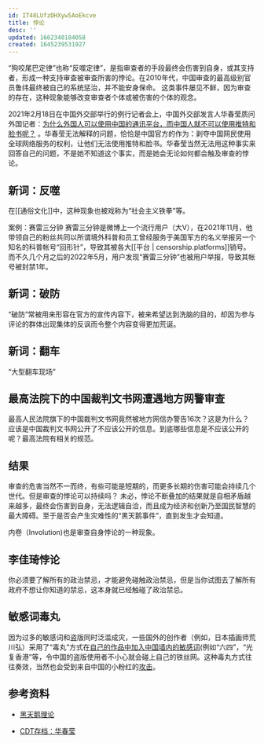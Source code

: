 ```yaml
---
id: IT48LUfzDHXyw5AoEkcve
title: 悖论
desc: ''
updated: 1662340184058
created: 1645239531927
---
```


“狗咬尾巴定律”也称“反噬定律”，是指审查者的手段最终会伤害到自身，或其支持者，形成一种支持审查被审查所害的悖论。在2010年代，中国审查的最高级别官员鲁纬最终被自己的系统惩治，并不能安身保命。 这类事件屡见不鲜，因为审查的存在，这种现象能够改变审查者个体或被伤害的个体的观念。

2021年2月18日在中国外交部举行的例行记者会上，中国外交部发言人华春莹质问外国记者：[为什么外国人可以使用中国的通讯平台，而中国人就不可以使用推特和脸书呢？](https://www.rfi.fr/tw/%E4%B8%AD%E5%9C%8B/20210219-%E8%8F%AF%E6%98%A5%E7%91%A9%E7%99%BC%E8%A8%80%E4%BA%BA%E4%B8%80%E5%8F%A5%E8%A9%B1%E6%83%B9%E5%BE%97%E7%88%86%E7%AC%91%E5%A6%82%E9%9B%B7) 。华春莹无法解释的问题，恰恰是中国官方的作为：剥夺中国网民使用全球网络服务的权利，让他们无法使用推特和脸书。华春莹当然无法用这种事实来回答自己的问题，不是她不知道这个事实，而是她会无论如何都会触及审查的悖论。

## 新词：反噬

在[[通俗文化]]中，这种现象也被戏称为“社会主义铁拳”等。

案例：赛雷三分钟
赛雷三分钟是微博上一个流行用户（大V），在2021年11月，他带领自己的粉丝共同以所谓境外科普和员工曾经服务于美国军方的名义举报另一个知名的科普帐号“回形针”，导致其被各大[[平台 | censorship.platforms]]销号。而不久几个月之后的2022年5月，用户发现“赛雷三分钟”也被用户举报，导致其帐号被封禁1年。


## 新词：破防

“破防”常被用来形容在官方的宣传内容下，被来希望达到洗脑的目的，却因为参与评论的群体出现集体的反讽而令整个内容变得更加荒诞。

## 新词：翻车

“大型翻车现场”

## 最高法院下的中国裁判文书网遭遇地方网警审查

最高人民法院旗下的中国裁判文书网竟然被地方网信办警告16次？这是为什么？应该是中国裁判文书网公开了不应该公开的信息。到底哪些信息是不应该公开的呢？最高法院有相关的规范。


## 结果

审查的危害当然不一而终，有些可能是短期的，而更多长期的伤害可能会持续几个世代。但是审查的悖论可以持续吗？ 未必，悖论不断叠加的结果就是自相矛盾越来越多，最终会伤害到自身，无法逻辑自洽，而且成为经济和创新乃至国民智慧的最大障碍。至于是否会产生灾难性的“黑天鹅事件”，直到发生才会知道。

内卷（Involution)也是审查自身悖论的一种现象。


## 李佳琦悖论

你必须要了解所有的政治禁忌，才能避免碰触政治禁忌，但是当你试图去了解所有政府不想让你知道的禁忌，这本身就已经触碰了政治禁忌。


## 敏感词毒丸
因为过多的敏感词和盗版同时泛滥成灾，一些国外的创作者（例如，日本插画师荒川弘）采用了“毒丸”方式在[自己的作品中加入中国墙内的敏感词](https://www.rfa.org/cantonese/news/jpcomic-09022022121936.html?fbclid=IwAR27s8QGpvUX07qejMyhdVl9guN0jnDOdRc8NmkO3mtpFYoYFnQZXPhoSSw)(例如“六四”，“光复香港”等，令中国的盗版使用者不小心就会碰上自己的铁丝网。这种毒丸方式往往奏效，当然也会受到来自中国的小粉红的[攻击](https://www.bnext.com.tw/article/63480/hiromu-arakawa-china?)。


## 参考资料

- [黑天鹅理论](https://zh.wikipedia.org/zh/%E9%BB%91%E5%A4%A9%E9%B5%9D%E7%90%86%E8%AB%96)

- [CDT存档：华春莹](https://chinadigitaltimes.net/chinese/tag/%E5%8D%8E%E6%98%A5%E8%8E%B9)


